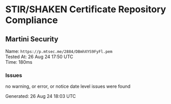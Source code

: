 # STIR/SHAKEN Certificate Repository Compliance

## Martini Security

Name: `https://p.mtsec.me/2884/DBmhXYS9FyFl.pem`\
Tested At: 26 Aug 24 17:50 UTC\
Time: 180ms

### Issues

no warning, or error, or notice date level issues were found

Generated: 26 Aug 24 18:03 UTC